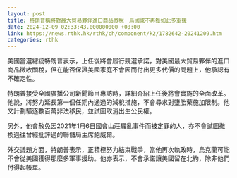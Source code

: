 ```yaml
---
layout: post
title: 特朗普稱將對最大貿易夥伴進口商品徵稅　烏國或不再獲如此多軍援
date: 2024-12-09 02:33:43.000000000 +08:00
link: https://news.rthk.hk/rthk/ch/component/k2/1782642-20241209.htm
categories: rthk
---
```


美國當選總統特朗普表示，上任後將會履行競選承諾，對美國最大貿易夥伴的進口商品徵收關稅，但在能否保證美國家庭不會因而付出更多代價的問題上，他承認有不確定性。

特朗普接受全國廣播公司新聞節目專訪時，詳細介紹上任後將會實施的全面改革。他說，將努力延長第一個任期內通過的減稅措施，不會尋求對墮胎藥施加限制。他又計劃驅逐數百萬非法移民，並試圖取消出生公民權。

另外，他會赦免因2021年1月6日國會山莊騷亂事件而被定罪的人，亦不會試圖撤換過往曾經批評過的聯儲局主席鮑威爾。

外交議題方面，特朗普表示，正積極努力結束戰爭，當他再次執政時，烏克蘭可能不會從美國獲得那麼多軍事援助。他亦表示，不會承諾讓美國留在北約，除非他們付得起帳單。
